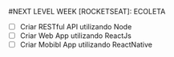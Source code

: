 #NEXT LEVEL WEEK [ROCKETSEAT]: ECOLETA

- [ ] Criar RESTful API utilizando Node
- [ ] Criar Web App utilizando ReactJs
- [ ] Criar Mobibl App utilizando ReactNative 